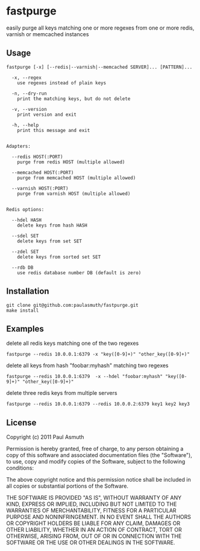fastpurge
=========

easily purge all keys matching one or more regexes from one or more redis, varnish or memcached instances


Usage
-----

```
fastpurge [-x] [--redis|--varnish|--memcached SERVER]... [PATTERN]...
  
  -x, --regex
    use regexes instead of plain keys       

  -n, --dry-run
    print the matching keys, but do not delete    

  -v, --version
    print version and exit

  -h, --help 
    print this message and exit
 

Adapters:

  --redis HOST(:PORT) 
    purge from redis HOST (multiple allowed)

  --memcached HOST(:PORT) 
    purge from memcached HOST (multiple allowed)

  --varnish HOST(:PORT) 
    purge from varnish HOST (multiple allowed)


Redis options:

  --hdel HASH
    delete keys from hash HASH

  --sdel SET
    delete keys from set SET

  --zdel SET
    delete keys from sorted set SET

  --rdb DB
    use redis database number DB (default is zero)
```


Installation
------------

```
git clone git@github.com:paulasmuth/fastpurge.git
make install
```

Examples
--------

delete all redis keys matching one of the two regexes

```
fastpurge --redis 10.0.0.1:6379 -x "key([0-9]+)" "other_key([0-9]+)"
```

delete all keys from hash "foobar:myhash" matching two regexes

```
fastpurge --redis 10.0.0.1:6379  -x --hdel "foobar:myhash" "key([0-9]+)" "other_key([0-9]+)"
```

delete three redis keys from multiple servers

```
fastpurge --redis 10.0.0.1:6379 --redis 10.0.0.2:6379 key1 key2 key3
```



License
-------

Copyright (c) 2011 Paul Asmuth

Permission is hereby granted, free of charge, to any person obtaining
a copy of this software and associated documentation files (the
"Software"), to use, copy and modify copies of the Software, subject 
to the following conditions:

The above copyright notice and this permission notice shall be
included in all copies or substantial portions of the Software.

THE SOFTWARE IS PROVIDED "AS IS", WITHOUT WARRANTY OF ANY KIND,
EXPRESS OR IMPLIED, INCLUDING BUT NOT LIMITED TO THE WARRANTIES OF
MERCHANTABILITY, FITNESS FOR A PARTICULAR PURPOSE AND
NONINFRINGEMENT. IN NO EVENT SHALL THE AUTHORS OR COPYRIGHT HOLDERS BE
LIABLE FOR ANY CLAIM, DAMAGES OR OTHER LIABILITY, WHETHER IN AN ACTION
OF CONTRACT, TORT OR OTHERWISE, ARISING FROM, OUT OF OR IN CONNECTION
WITH THE SOFTWARE OR THE USE OR OTHER DEALINGS IN THE SOFTWARE.
